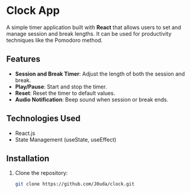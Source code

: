 # Clock App

A simple timer application built with **React** that allows users to set and manage session and break lengths. It can be used for productivity techniques like the Pomodoro method.

## Features
- **Session and Break Timer**: Adjust the length of both the session and break.
- **Play/Pause**: Start and stop the timer.
- **Reset**: Reset the timer to default values.
- **Audio Notification**: Beep sound when session or break ends.

## Technologies Used
- React.js
- State Management (useState, useEffect)

## Installation

1. Clone the repository:
   ```bash
   git clone https://github.com/J0uda/clock.git
